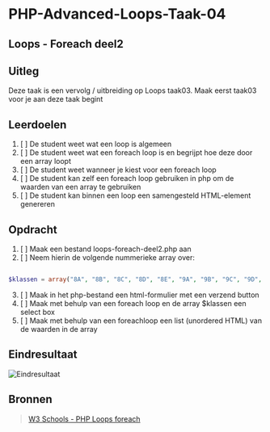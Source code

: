 # PHP-Advanced-Loops-Taak-04


## Loops - Foreach deel2


## Uitleg

Deze taak is een vervolg / uitbreiding op Loops taak03. Maak eerst taak03 voor je aan deze taak begint


## Leerdoelen

1. [ ] De student weet wat een loop is algemeen
2. [ ] De student weet wat een foreach loop is en begrijpt hoe deze door een array loopt
3. [ ] De student weet wanneer je kiest voor een foreach loop
4. [ ] De student kan zelf een foreach loop gebruiken in php om de waarden van een array te gebruiken
5. [ ] De student kan binnen een loop een samengesteld HTML-element genereren


## Opdracht

1. [ ] Maak een bestand loops-foreach-deel2.php aan
2. [ ] Neem hierin de volgende nummerieke array over:

```php

$klassen = array("8A", "8B", "8C", "8D", "8E", "9A", "9B", "9C", "9D", "9E");

```
3. [ ] Maak in het php-bestand een html-formulier met een verzend button
4. [ ] Maak met behulp van een foreach loop en de array $klassen een select box
3. [ ] Maak met behulp van een foreachloop een list (unordered HTML) van de waarden in de array


## Eindresultaat

![Eindresultaat](https://github.com/ROC-van-Amsterdam-College-Amstelland/PHP-ADVANCED/blob/master/2-Loops/taak04/images/resultaat.png)

## Bronnen
> [W3 Schools - PHP Loops foreach](https://www.w3schools.com/php/php_looping_foreach.asp)

